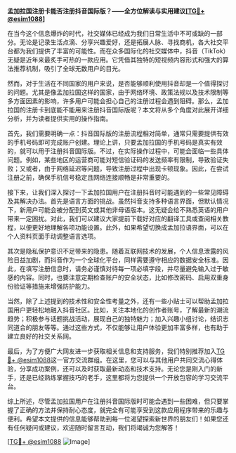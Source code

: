 **孟加拉国注册卡能否注册抖音国际版？——全方位解读与实用建议[[TG💪+ @esim1088](https://t.me/s/esim1088)]**

在当今这个信息爆炸的时代，社交媒体已经成为我们日常生活中不可或缺的一部分。无论是记录生活点滴、分享兴趣爱好，还是拓展人脉、寻找商机，各大社交平台都为我们提供了丰富的可能性。而在众多国际化的社交媒体中，抖音（TikTok）无疑是近年来最炙手可热的一款应用。它凭借其独特的短视频内容形式和强大的算法推荐机制，吸引了全球无数用户的目光。

然而，对于生活在不同国家的用户来说，是否能够顺利使用抖音却是一个值得探讨的问题。尤其是像孟加拉国这样的国家，由于网络环境、政策法规以及技术限制等多方面因素的影响，许多用户可能会担心自己的注册过程会遇到阻碍。那么，孟加拉国的注册卡到底能不能用来注册抖音国际版呢？本文将从多个角度对此展开详细分析，并为读者提供实用的操作指南。

首先，我们需要明确一点：抖音国际版的注册流程相对简单，通常只需要提供有效的手机号码即可完成账户创建。理论上讲，只要孟加拉国的手机号码是真实有效的，就可以用于注册抖音国际版。不过，在实际操作过程中，可能会面临一些具体问题。例如，某些地区的运营商可能对短信验证码的发送频率有限制，导致验证失败；又或者，由于网络延迟等问题，导致注册过程中出现卡顿现象。因此，在尝试注册之前，确保手机信号稳定且网络连接顺畅是非常重要的。

接下来，让我们深入探讨一下孟加拉国用户在注册抖音时可能遇到的一些常见障碍及其解决办法。首先是语言方面的挑战。虽然抖音支持多种语言界面，但默认情况下，新用户可能会被分配到英文或其他非母语版本。这无疑会给不熟悉英语的用户带来一定困扰。对此，我们可以建议大家提前下载好对应的翻译工具或查阅相关教程，以便更好地理解各项功能设置。此外，如果希望切换成孟加拉语界面，可以在个人资料页面手动调整语言选项。

其次是隐私保护意识不足带来的隐患。随着互联网技术的发展，个人信息泄露的风险日益加剧，而抖音作为一个全球化平台，同样需要遵守相应的数据安全标准。因此，在填写注册信息时，请务必谨慎对待每一项必填字段，并尽量避免输入过于敏感的内容。同时，也要注意定期检查账户的安全状态，比如修改密码、启用双重身份验证等措施来增强防护能力。

当然，除了上述提到的技术性和安全性考量之外，还有一些小贴士可以帮助孟加拉国用户更轻松地融入抖音社区。比如，关注本地化的创作者账号，了解最新的潮流趋势；积极参与话题挑战活动，展现自己的独特魅力；加入兴趣小组讨论，结识志同道合的朋友等等。通过这些方式，不仅能够让用户体验更加丰富多样，也有助于建立良好的社交关系网。

最后，为了方便广大网友进一步获取相关信息和支持服务，我们特别推荐加入[TG💪+ @esim1088](https://t.me/s/esim1088)这一官方交流群组。在这里，您可以与其他用户共同交流心得体验，分享成功案例，还可以及时获取最新动态和技术支持。无论您是刚入门的新手，还是已经熟练掌握技巧的老手，这里都将为您提供一个开放包容的学习交流平台。

综上所述，尽管孟加拉国用户在注册抖音国际版时可能会遇到一些困难，但只要掌握了正确的方法并保持耐心态度，就完全有可能享受到这款应用程序带来的乐趣与便利。希望本文提供的信息能够帮助到每一位渴望探索新世界的朋友们！如果您还有任何疑问或建议，欢迎随时留言互动，我们将竭诚为您解答！

[[TG💪+ @esim1088](https://t.me/s/esim1088) ![Image](https://i.postimg.cc/4NQfJmqS/Snipaste-2025-05-13-00-14-12.png)]